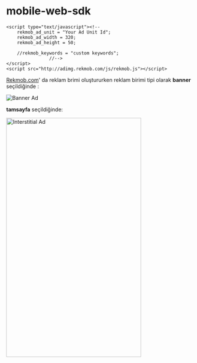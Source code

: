mobile-web-sdk
==============

```
<script type="text/javascript"><!--  						
	rekmob_ad_unit = "Your Ad Unit Id";
	rekmob_ad_width = 320;     						
	rekmob_ad_height = 50; 
	  					
	//rekmob_keywords = "custom keywords";    		
				//-->		
</script>															
<script src="http://adimg.rekmob.com/js/rekmob.js"></script>
```

[Rekmob.com](http://rekmob.com)' da reklam brimi oluştururken reklam birimi tipi olarak **banner** seçildiğinde : 


![Banner Ad](http://adimg.rekmob.com/d09bf41544a3365a46c9077ebb5e35c3)

**tamsayfa** seçildiğinde: 

<img src="http://rekmob.s3.amazonaws.com/rekmobWiki/web/rekmob-tamsayfa-web.png" alt="Interstitial Ad" style="width: 360px;height:640px"/>

